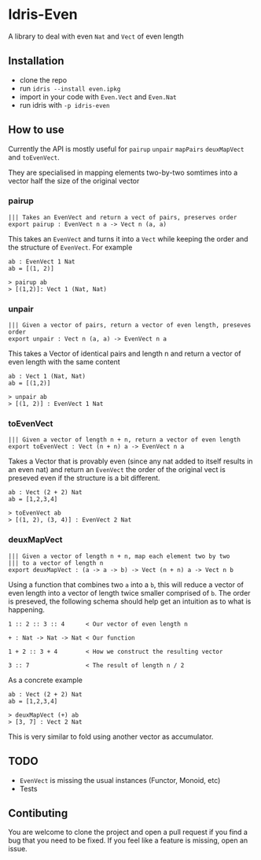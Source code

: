 
# Idris-Even

A library to deal with even `Nat` and `Vect` of even length

## Installation

- clone the repo
- run `idris --install even.ipkg`
- import in your code with `Even.Vect` and `Even.Nat`
- run idris with `-p idris-even`

## How to use

Currently the API is mostly useful for `pairup` `unpair` `mapPairs` `deuxMapVect` and `toEvenVect`.

They are specialised in mapping elements two-by-two somtimes into a vector half the size of the 
original vector

### pairup

```
||| Takes an EvenVect and return a vect of pairs, preserves order
export pairup : EvenVect n a -> Vect n (a, a)
```

This takes an `EvenVect` and turns it into a `Vect` while keeping the order and the structure of
`EvenVect`. For example

```
ab : EvenVect 1 Nat
ab = [(1, 2)]

> pairup ab
> [(1,2)]: Vect 1 (Nat, Nat) 
```

### unpair

```
||| Given a vector of pairs, return a vector of even length, preseves order
export unpair : Vect n (a, a) -> EvenVect n a
```

This takes a Vector of identical pairs and length n and return a vector of even length with the same content

```
ab : Vect 1 (Nat, Nat)
ab = [(1,2)]

> unpair ab
> [(1, 2)] : EvenVect 1 Nat
```

### toEvenVect

```
||| Given a vector of length n + n, return a vector of even length
export toEvenVect : Vect (n + n) a -> EvenVect n a
```

Takes a Vector that is provably even (since any nat added to itself results in an even nat) and
return an `EvenVect` the order of the original vect is preseved even if the structure is a bit different.

```
ab : Vect (2 + 2) Nat
ab = [1,2,3,4]

> toEvenVect ab
> [(1, 2), (3, 4)] : EvenVect 2 Nat
```


### deuxMapVect

```
||| Given a vector of length n + n, map each element two by two 
||| to a vector of length n
export deuxMapVect : (a -> a -> b) -> Vect (n + n) a -> Vect n b
```

Using a function that combines two `a` into a `b`, this will reduce a vector of even length
into a vector of length twice smaller comprised of `b`. The order is preseved, the following
schema should help get an intuition as to what is happening.

```
1 :: 2 :: 3 :: 4      < Our vector of even length n

+ : Nat -> Nat -> Nat < Our function

1 + 2 :: 3 + 4        < How we construct the resulting vector

3 :: 7                < The result of length n / 2
```

As a concrete example

```
ab : Vect (2 + 2) Nat
ab = [1,2,3,4]

> deuxMapVect (+) ab
> [3, 7] : Vect 2 Nat
```

This is very similar to fold using another vector as accumulator.


## TODO

- `EvenVect` is missing the usual instances (Functor, Monoid, etc)
- Tests

## Contibuting

You are welcome to clone the project and open a pull request if you find a bug that you need to 
be fixed. If you feel like a feature is missing, open an issue.
